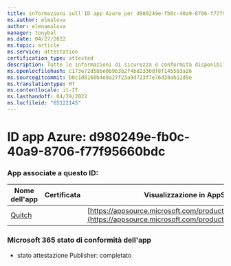 ```yaml
---
title: informazioni sull'ID app Azure per d980249e-fb0c-40a9-8706-f77f95660bdc
ms.author: elmalova
author: elenamalova
manager: tonybal
ms.date: 04/27/2022
ms.topic: article
ms.service: attestation
certification_type: attested
description: Tutte le informazioni di sicurezza e conformità disponibili per d980249e-fb0c-40a9-8706-f77f95660bdc.
ms.openlocfilehash: c173e72d5bbe0b9b3b2f4bd2330df8f145583a26
ms.sourcegitcommit: b0c1d8160b4e9a27f23a9d723f7e76d38ab12d9e
ms.translationtype: MT
ms.contentlocale: it-IT
ms.lasthandoff: 04/29/2022
ms.locfileid: "65122145"
---
```

# <a name="azure-app-id-d980249e-fb0c-40a9-8706-f77f95660bdc"></a>ID app Azure: d980249e-fb0c-40a9-8706-f77f95660bdc


### <a name="apps-associated-with-this-id"></a>App associate a questo ID:
| **Nome dell'app** | **Certificata** | **Visualizzazione in AppSource** |
|--------------|---------------|-----------------------|
| [Quitch](../forward/WA200003683.md) |  | [https://appsource.microsoft.com/product/office/WA200003683](https://appsource.microsoft.com/product/office/WA200003683) |

### <a name="microsoft-365-app-compliance-status"></a>Microsoft 365 stato di conformità dell'app
- stato attestazione Publisher: completato
